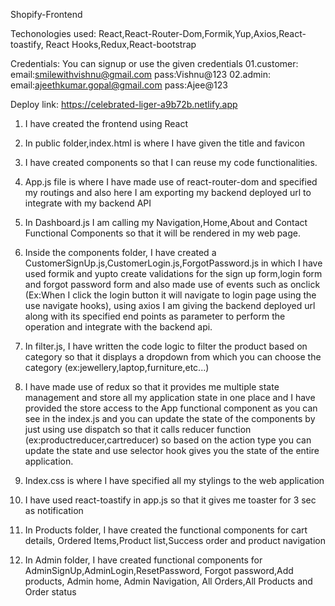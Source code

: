 Shopify-Frontend

Techonologies used: React,React-Router-Dom,Formik,Yup,Axios,React-toastify,
                    React Hooks,Redux,React-bootstrap

Credentials: You can signup or use the given credentials
 01.customer: email:smilewithvishnu@gmail.com pass:Vishnu@123
 02.admin: email:ajeethkumar.gopal@gmail.com  pass:Ajee@123

Deploy link: https://celebrated-liger-a9b72b.netlify.app

01. I have created the frontend using React

02. In public folder,index.html is where I have given the title and favicon

03. I have created components so that I can reuse my code functionalities.

04. App.js file is where I have made use of react-router-dom and specified my routings and also here
    I am exporting my backend deployed url to integrate with my backend API

05. In Dashboard.js I am calling my Navigation,Home,About and Contact Functional Components so that it will be
    rendered in my web page.

06. Inside the components folder, I have created a CustomerSignUp.js,CustomerLogin.js,ForgotPassword.js 
    in which I have used formik and yupto create validations for the sign up form,login form 
    and forgot password form and also made use of events such as onclick
    (Ex:When I click the login button it will navigate to login page using the use navigate hooks),
    using axios I am giving the backend deployed url along with its specified end points as parameter 
    to perform the operation and integrate with the backend api.

07. In filter.js, I have written the code logic to filter the product based on category so that it displays
    a dropdown from which you can choose the category (ex:jewellery,laptop,furniture,etc...)


08. I have made use of redux so that it provides me multiple state management and store all my application
    state in one place and I have provided the store access to the App functional component as you can see 
    in the index.js and you can update the state of the components by just using use dispatch so that it calls
    reducer function (ex:productreducer,cartreducer) so based on the action type you can update the state 
    and use selector hook gives you the state of the entire application.

09. Index.css is where I have specified all my stylings to the web application

10. I have used react-toastify in app.js so that it gives me toaster for 3 sec as notification

11. In Products folder, I have created the functional components for cart details,
    Ordered Items,Product list,Success order and product navigation

12. In Admin folder, I have created functional components for AdminSignUp,AdminLogin,ResetPassword,
    Forgot password,Add products, Admin home, Admin Navigation, All Orders,All Products and Order status
